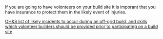 If you are going to have volonteers on your build site it is imporant that you have insurance to protect them in the likely event of injuries.

[OH&S list of likely incidents to occur during an off-grid build, and skills which volonteer builders should be provided prior to participating on a build site](https://docs.google.com/spreadsheets/d/e/2PACX-1vQllBrW6W1KF1Q-_xXCRZcEh1_HvkWFIrlSTyDvHaMA_oiyhaTXds_qrxP4HIQb0OBcUuAL43-epCZ6/pubhtml). 
